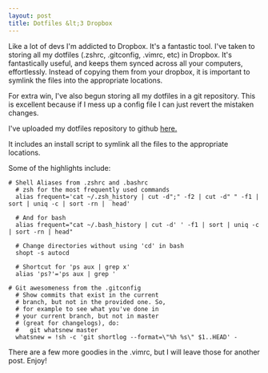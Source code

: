 ```yaml
---
layout: post
title: Dotfiles &lt;3 Dropbox
---
```


Like a lot of devs I'm addicted to Dropbox.  It's a fantastic tool.  I've taken to storing all my dotfiles (.zshrc, .gitconfig, .vimrc, etc) in Dropbox.  It's fantastically useful, and keeps them synced across all your computers, effortlessly.  Instead of copying them from your dropbox, it is important to symlink the files into the appropriate locations.

For extra win, I've also begun storing all my dotfiles in a git repository.  This is excellent because if I mess up a config file I can just revert the mistaken changes.

I've uploaded my dotfiles repository to github [here.](http://github.com/paulbellamy/dotfiles)

It includes an install script to symlink all the files to the appropriate locations.

Some of the highlights include:

    # Shell Aliases from .zshrc and .bashrc
      # zsh for the most frequently used commands
      alias frequent='cat ~/.zsh_history | cut -d";" -f2 | cut -d" " -f1 | sort | uniq -c | sort -rn |  head'

      # And for bash
      alias frequent="cat ~/.bash_history | cut -d' ' -f1 | sort | uniq -c | sort -rn | head"

      # Change directories without using 'cd' in bash
      shopt -s autocd
      
      # Shortcut for 'ps aux | grep x'
      alias 'ps?'='ps aux | grep '

    # Git awesomeness from the .gitconfig
      # Show commits that exist in the current
      # branch, but not in the provided one. So,
      # for example to see what you've done in
      # your current branch, but not in master
      # (great for changelogs), do:
      #   git whatsnew master
      whatsnew = !sh -c 'git shortlog --format=\"%h %s\" $1..HEAD' -
    

There are a few more goodies in the .vimrc, but I will leave those for another post.  Enjoy!
